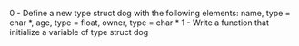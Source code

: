 0 - Define a new type struct dog with the following elements: name, type = char *, age, type = float, owner, type = char *
1 - Write a function that initialize a variable of type struct dog
